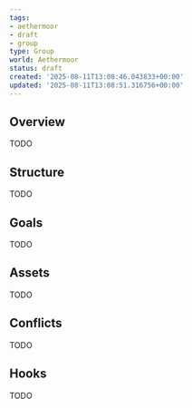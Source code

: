 ```yaml
---
tags:
- aethermoor
- draft
- group
type: Group
world: Aethermoor
status: draft
created: '2025-08-11T13:08:46.043833+00:00'
updated: '2025-08-11T13:08:51.316756+00:00'
---
```



## Overview

TODO
## Structure

TODO
## Goals

TODO
## Assets

TODO
## Conflicts

TODO
## Hooks

TODO
